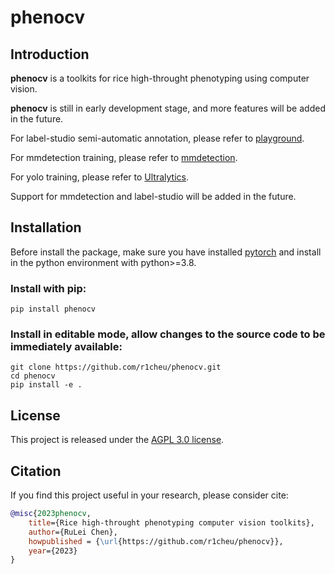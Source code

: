 # phenocv

## Introduction

**phenocv** is a toolkits for rice high-throught phenotyping using computer vision.

**phenocv** is still in early development stage, and more features will be added in the future.

For label-studio semi-automatic annotation, please refer to [playground](https://github.com/open-mmlab/playground).

For mmdetection training, please refer to [mmdetection](https://github.com/open-mmlab/mmdetection).

For yolo training, please refer to [Ultralytics](https://github.com/ultralytics/ultralytics).

Support for mmdetection and label-studio will be added in the future.

## Installation

Before install the package, make sure you have installed [pytorch](https://pytorch.org/get-started/locally/) and install in the python environment with python>=3.8.

### Install with pip:

```shell
pip install phenocv
```

### Install in editable mode, allow changes to the source code to be immediately available:

```shell
git clone https://github.com/r1cheu/phenocv.git
cd phenocv
pip install -e .
```

## License

This project is released under the [AGPL 3.0 license](LICENSE).

## Citation

If you find this project useful in your research, please consider cite:

```Bibtex
@misc{2023phenocv,
    title={Rice high-throught phenotyping computer vision toolkits},
    author={RuLei Chen},
    howpublished = {\url{https://github.com/r1cheu/phenocv}},
    year={2023}
}
```

